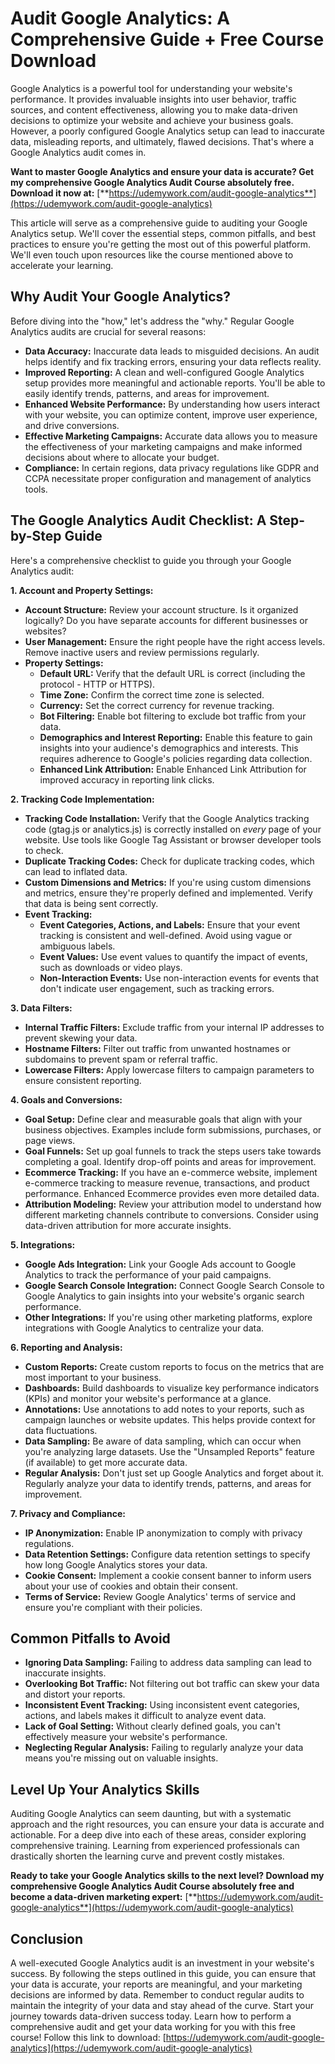 # Audit Google Analytics: A Comprehensive Guide + Free Course Download

Google Analytics is a powerful tool for understanding your website's performance. It provides invaluable insights into user behavior, traffic sources, and content effectiveness, allowing you to make data-driven decisions to optimize your website and achieve your business goals. However, a poorly configured Google Analytics setup can lead to inaccurate data, misleading reports, and ultimately, flawed decisions. That's where a Google Analytics audit comes in.

**Want to master Google Analytics and ensure your data is accurate? Get my comprehensive Google Analytics Audit Course absolutely free. Download it now at:** [**https://udemywork.com/audit-google-analytics**](https://udemywork.com/audit-google-analytics)

This article will serve as a comprehensive guide to auditing your Google Analytics setup. We'll cover the essential steps, common pitfalls, and best practices to ensure you're getting the most out of this powerful platform. We'll even touch upon resources like the course mentioned above to accelerate your learning.

## Why Audit Your Google Analytics?

Before diving into the "how," let's address the "why." Regular Google Analytics audits are crucial for several reasons:

*   **Data Accuracy:** Inaccurate data leads to misguided decisions. An audit helps identify and fix tracking errors, ensuring your data reflects reality.
*   **Improved Reporting:** A clean and well-configured Google Analytics setup provides more meaningful and actionable reports. You'll be able to easily identify trends, patterns, and areas for improvement.
*   **Enhanced Website Performance:** By understanding how users interact with your website, you can optimize content, improve user experience, and drive conversions.
*   **Effective Marketing Campaigns:** Accurate data allows you to measure the effectiveness of your marketing campaigns and make informed decisions about where to allocate your budget.
*   **Compliance:** In certain regions, data privacy regulations like GDPR and CCPA necessitate proper configuration and management of analytics tools.

## The Google Analytics Audit Checklist: A Step-by-Step Guide

Here's a comprehensive checklist to guide you through your Google Analytics audit:

**1. Account and Property Settings:**

*   **Account Structure:** Review your account structure. Is it organized logically? Do you have separate accounts for different businesses or websites?
*   **User Management:** Ensure the right people have the right access levels. Remove inactive users and review permissions regularly.
*   **Property Settings:**
    *   **Default URL:** Verify that the default URL is correct (including the protocol - HTTP or HTTPS).
    *   **Time Zone:** Confirm the correct time zone is selected.
    *   **Currency:** Set the correct currency for revenue tracking.
    *   **Bot Filtering:** Enable bot filtering to exclude bot traffic from your data.
    *   **Demographics and Interest Reporting:** Enable this feature to gain insights into your audience's demographics and interests. This requires adherence to Google's policies regarding data collection.
    *   **Enhanced Link Attribution:** Enable Enhanced Link Attribution for improved accuracy in reporting link clicks.

**2. Tracking Code Implementation:**

*   **Tracking Code Installation:** Verify that the Google Analytics tracking code (gtag.js or analytics.js) is correctly installed on *every* page of your website. Use tools like Google Tag Assistant or browser developer tools to check.
*   **Duplicate Tracking Codes:** Check for duplicate tracking codes, which can lead to inflated data.
*   **Custom Dimensions and Metrics:** If you're using custom dimensions and metrics, ensure they're properly defined and implemented. Verify that data is being sent correctly.
*   **Event Tracking:**
    *   **Event Categories, Actions, and Labels:** Ensure that your event tracking is consistent and well-defined. Avoid using vague or ambiguous labels.
    *   **Event Values:** Use event values to quantify the impact of events, such as downloads or video plays.
    *   **Non-Interaction Events:** Use non-interaction events for events that don't indicate user engagement, such as tracking errors.

**3. Data Filters:**

*   **Internal Traffic Filters:** Exclude traffic from your internal IP addresses to prevent skewing your data.
*   **Hostname Filters:** Filter out traffic from unwanted hostnames or subdomains to prevent spam or referral traffic.
*   **Lowercase Filters:** Apply lowercase filters to campaign parameters to ensure consistent reporting.

**4. Goals and Conversions:**

*   **Goal Setup:** Define clear and measurable goals that align with your business objectives. Examples include form submissions, purchases, or page views.
*   **Goal Funnels:** Set up goal funnels to track the steps users take towards completing a goal. Identify drop-off points and areas for improvement.
*   **Ecommerce Tracking:** If you have an e-commerce website, implement e-commerce tracking to measure revenue, transactions, and product performance. Enhanced Ecommerce provides even more detailed data.
*   **Attribution Modeling:** Review your attribution model to understand how different marketing channels contribute to conversions. Consider using data-driven attribution for more accurate insights.

**5. Integrations:**

*   **Google Ads Integration:** Link your Google Ads account to Google Analytics to track the performance of your paid campaigns.
*   **Google Search Console Integration:** Connect Google Search Console to Google Analytics to gain insights into your website's organic search performance.
*   **Other Integrations:** If you're using other marketing platforms, explore integrations with Google Analytics to centralize your data.

**6. Reporting and Analysis:**

*   **Custom Reports:** Create custom reports to focus on the metrics that are most important to your business.
*   **Dashboards:** Build dashboards to visualize key performance indicators (KPIs) and monitor your website's performance at a glance.
*   **Annotations:** Use annotations to add notes to your reports, such as campaign launches or website updates. This helps provide context for data fluctuations.
*   **Data Sampling:** Be aware of data sampling, which can occur when you're analyzing large datasets. Use the "Unsampled Reports" feature (if available) to get more accurate data.
*   **Regular Analysis:** Don't just set up Google Analytics and forget about it. Regularly analyze your data to identify trends, patterns, and areas for improvement.

**7. Privacy and Compliance:**

*   **IP Anonymization:** Enable IP anonymization to comply with privacy regulations.
*   **Data Retention Settings:** Configure data retention settings to specify how long Google Analytics stores your data.
*   **Cookie Consent:** Implement a cookie consent banner to inform users about your use of cookies and obtain their consent.
*   **Terms of Service:** Review Google Analytics' terms of service and ensure you're compliant with their policies.

## Common Pitfalls to Avoid

*   **Ignoring Data Sampling:** Failing to address data sampling can lead to inaccurate insights.
*   **Overlooking Bot Traffic:** Not filtering out bot traffic can skew your data and distort your reports.
*   **Inconsistent Event Tracking:** Using inconsistent event categories, actions, and labels makes it difficult to analyze event data.
*   **Lack of Goal Setting:** Without clearly defined goals, you can't effectively measure your website's performance.
*   **Neglecting Regular Analysis:** Failing to regularly analyze your data means you're missing out on valuable insights.

## Level Up Your Analytics Skills

Auditing Google Analytics can seem daunting, but with a systematic approach and the right resources, you can ensure your data is accurate and actionable. For a deep dive into each of these areas, consider exploring comprehensive training.  Learning from experienced professionals can drastically shorten the learning curve and prevent costly mistakes.

**Ready to take your Google Analytics skills to the next level? Download my comprehensive Google Analytics Audit Course absolutely free and become a data-driven marketing expert:** [**https://udemywork.com/audit-google-analytics**](https://udemywork.com/audit-google-analytics)

## Conclusion

A well-executed Google Analytics audit is an investment in your website's success. By following the steps outlined in this guide, you can ensure that your data is accurate, your reports are meaningful, and your marketing decisions are informed by data. Remember to conduct regular audits to maintain the integrity of your data and stay ahead of the curve. Start your journey towards data-driven success today. Learn how to perform a comprehensive audit and get your data working for you with this free course! Follow this link to download: [https://udemywork.com/audit-google-analytics](https://udemywork.com/audit-google-analytics)
